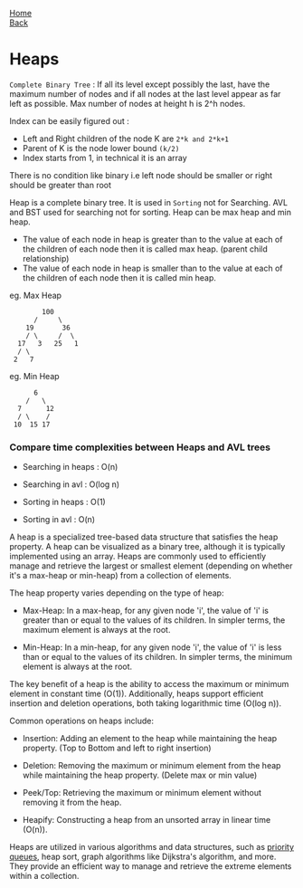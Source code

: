 [Home](../../readme.md) <br>
[Back](../00_non_linear_ds.md)

# Heaps

`Complete Binary Tree` : If all its level except possibly the last, have the maximum number of nodes and if all nodes at the last level appear as far left as possible.
Max number of nodes at height h is 2^h nodes.

Index can be easily figured out :

- Left and Right children of the node K are `2*k and 2*k+1`
- Parent of K is the node lower bound `(k/2)`
- Index starts from 1, in technical it is an array

There is no condition like binary i.e left node should be smaller or right should be greater than root

Heap is a complete binary tree. It is used in `Sorting` not for Searching. AVL and BST used for searching not for sorting. Heap can be max heap and min heap.

- The value of each node in heap is greater than to the value at each of the children of each node then it is called max heap. (parent child relationship)
- The value of each node in heap is smaller than to the value at each of the children of each node then it is called min heap.

eg. Max Heap

            100
          /     \
        19       36
        / \     /  \
      17   3   25   1
      / \
     2   7

eg. Min Heap

          6
        /   \
      7      12
      / \    /
     10  15 17

### Compare time complexities between Heaps and AVL trees

- Searching in heaps : O(n)
- Searching in avl : O(log n)

- Sorting in heaps : O(1)
- Sorting in avl : O(n)

A heap is a specialized tree-based data structure that satisfies the heap property. A heap can be visualized as a binary tree, although it is typically implemented using an array. Heaps are commonly used to efficiently manage and retrieve the largest or smallest element (depending on whether it's a max-heap or min-heap) from a collection of elements.

The heap property varies depending on the type of heap:

- Max-Heap: In a max-heap, for any given node 'i', the value of 'i' is greater than or equal to the values of its children. In simpler terms, the maximum element is always at the root.

- Min-Heap: In a min-heap, for any given node 'i', the value of 'i' is less than or equal to the values of its children. In simpler terms, the minimum element is always at the root.

The key benefit of a heap is the ability to access the maximum or minimum element in constant time (O(1)). Additionally, heaps support efficient insertion and deletion operations, both taking logarithmic time (O(log n)).

Common operations on heaps include:

- Insertion: Adding an element to the heap while maintaining the heap property. (Top to Bottom and left to right insertion)

- Deletion: Removing the maximum or minimum element from the heap while maintaining the heap property. (Delete max or min value)

- Peek/Top: Retrieving the maximum or minimum element without removing it from the heap.

- Heapify: Constructing a heap from an unsorted array in linear time (O(n)).

Heaps are utilized in various algorithms and data structures, such as [priority queues](./01_priority_queues.md), heap sort, graph algorithms like Dijkstra's algorithm, and more. They provide an efficient way to manage and retrieve the extreme elements within a collection.
